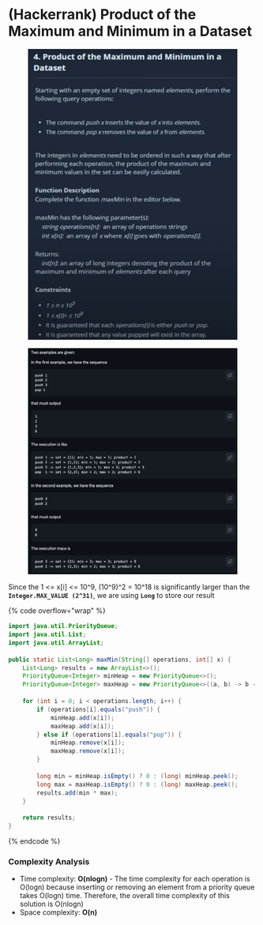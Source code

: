# (Hackerrank) Product of the Maximum and Minimum in a Dataset

<figure><img src="../../../.gitbook/assets/image (3).png" alt=""><figcaption></figcaption></figure>

<figure><img src="../../../.gitbook/assets/image (2).png" alt=""><figcaption></figcaption></figure>

Since the 1 <= x\[i] <= 10^9, (10^9)^2 = 10^18 is significantly larger than the **`Integer.MAX_VALUE (2^31)`**, we are using **`Long`** to store our result

{% code overflow="wrap" %}
```java
import java.util.PriorityQueue;
import java.util.List;
import java.util.ArrayList;

public static List<Long> maxMin(String[] operations, int[] x) {
    List<Long> results = new ArrayList<>();
    PriorityQueue<Integer> minHeap = new PriorityQueue<>();
    PriorityQueue<Integer> maxHeap = new PriorityQueue<>((a, b) -> b - a);

    for (int i = 0; i < operations.length; i++) {
        if (operations[i].equals("push")) {
            minHeap.add(x[i]);
            maxHeap.add(x[i]);
        } else if (operations[i].equals("pop")) {
            minHeap.remove(x[i]);
            maxHeap.remove(x[i]);
        }

        long min = minHeap.isEmpty() ? 0 : (long) minHeap.peek();
        long max = maxHeap.isEmpty() ? 0 : (long) maxHeap.peek();
        results.add(min * max);
    }

    return results;
}

```
{% endcode %}

### Complexity Analysis

* Time complexity: **O(nlogn)** - The time complexity for each operation is O(logn) because inserting or removing an element from a priority queue takes O(logn) time. Therefore, the overall time complexity of this solution is O(nlogn)
* Space complexity: **O(n)**
